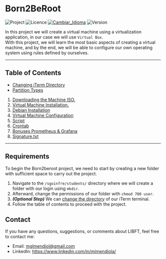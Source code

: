 # Born2BeRoot

![Project](https://img.shields.io/badge/Project-Born2BeRoot-blue)
![Licence](https://img.shields.io/badge/Licence-MIT-orange)
[![Cambiar_Idioma](https://img.shields.io/badge/Cambiar_Idioma-Español-purple)](https://github.com/MiMendiola/Born2BeRoot/tree/main/Documentation/es/README.md)
![Version](https://img.shields.io/badge/Version-1.0-green)

In this project we will create a virtual machine using a virtualization application, in our case we will use `Virtual Box`. <br>
With this project, we will learn the most basic aspects of creating a virtual machine, and by the end, we will be able to configure our own operating system using rules defined by ourselves.

---

## Table of Contents

- [Changing iTerm Directory](./Documentation/en/Changing%20iTerm%20Directory/Changing%20iTerm%20Directory.md)
- [Partition Types](./Documentation/en/Partition%20Types.md)
1. [Downloading the Machine ISO.](./Documentation/en/1%20-%20Downloading%20the%20Machine%20ISO.md)
2. [Virtual Machine Installation.](./Documentation/en/2%20-%20Virtual%20Machine%20Installation/2%20-%20Virtual%20Machine%20Installation.md)
3. [Debian Installation](./Documentation/en/3%20-%20Debian%20Installation/3%20-%20Debian%20Installation.md)
4. [Virtual Machine Configuration](./Documentation/en/4%20-%20Virtual%20Machine%20Configuration/4%20-%20Virtual%20Machine%20Configuration.md)
5. [Script](./Documentation/en/5%20-%20Script/5%20-%20Script.md)
6. [Crontab](./Documentation/en/6%20-%20Crontab/6%20-%20Crontab.md)
7. [Bonuses Prometheus & Grafana](./Documentation/en/7%20-%20Bonuses%20Prometheus%20%26%20Grafana/7%20-%20Bonuses%20Prometheus%20&%20Grafana.md)
8. [Signature.txt](./Documentation/en/8%20-%20Signature/8%20-%20Signature.md)

---

## Requirements

To begin the Born2beroot project, we need to start by creating a new folder with sufficient space to carry out the project.

1. Navigate to the `/sgoinfre/students/` directory where we will create a folder with our login using `mkdir`.
2. Afterward, change the permissions of our folder with `chmod 700 user`.
3. ***(Optional Step)*** We can [change the directory](./Documentation/en/Tipos%20de%20Particiones.md) of our iTerm terminal.
4. Follow the table of contents to proceed with the project.

## Contact
If you have any questions, suggestions, or comments about LIBFT, feel free to contact me:

- Email: <a href="mailto:mglmendiol@gmail.com" style="text-decoration: none; color:#fff">mglmendiol@gmail.com</a>
- LinkedIn: <a href="https://www.linkedin.com/in/mimendiola/" style="text-decoration: none; color:#fff !important;">https://www.linkedin.com/in/mimendiola/</a>
